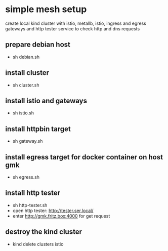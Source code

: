 # simple mesh setup
create local kind cluster with istio, metallb, istio, ingress and egress gateways and http tester service to check http and dns requests

## prepare debian host
* sh debian.sh

## install cluster
* sh cluster.sh

## install istio and gateways
* sh istio.sh

## install httpbin target
* sh gateway.sh

## install egress target for docker container on host gmk
* sh egress.sh

## install http tester
* sh http-tester.sh
* open http tester: http://tester.ser.local/
* enter http://gmk.fritz.box:4000 for get request

## destroy the kind cluster
* kind delete clusters istio
